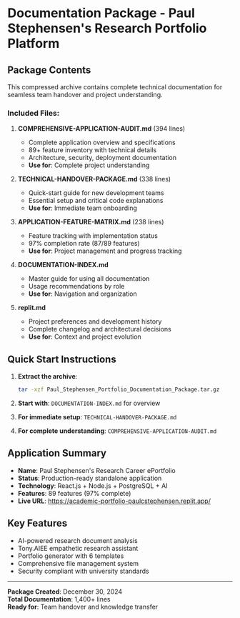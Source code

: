 # Documentation Package - Paul Stephensen's Research Portfolio Platform

## Package Contents

This compressed archive contains complete technical documentation for seamless team handover and project understanding.

### Included Files:

1. **COMPREHENSIVE-APPLICATION-AUDIT.md** (394 lines)
   - Complete application overview and specifications
   - 89+ feature inventory with technical details
   - Architecture, security, deployment documentation
   - **Use for**: Complete project understanding

2. **TECHNICAL-HANDOVER-PACKAGE.md** (338 lines)
   - Quick-start guide for new development teams
   - Essential setup and critical code explanations
   - **Use for**: Immediate team onboarding

3. **APPLICATION-FEATURE-MATRIX.md** (238 lines)
   - Feature tracking with implementation status
   - 97% completion rate (87/89 features)
   - **Use for**: Project management and progress tracking

4. **DOCUMENTATION-INDEX.md**
   - Master guide for using all documentation
   - Usage recommendations by role
   - **Use for**: Navigation and organization

5. **replit.md**
   - Project preferences and development history
   - Complete changelog and architectural decisions
   - **Use for**: Context and project evolution

## Quick Start Instructions

1. **Extract the archive**:
   ```bash
   tar -xzf Paul_Stephensen_Portfolio_Documentation_Package.tar.gz
   ```

2. **Start with**: `DOCUMENTATION-INDEX.md` for overview

3. **For immediate setup**: `TECHNICAL-HANDOVER-PACKAGE.md`

4. **For complete understanding**: `COMPREHENSIVE-APPLICATION-AUDIT.md`

## Application Summary

- **Name**: Paul Stephensen's Research Career ePortfolio
- **Status**: Production-ready standalone application
- **Technology**: React.js + Node.js + PostgreSQL + AI
- **Features**: 89 features (97% complete)
- **Live URL**: https://academic-portfolio-paulcstephensen.replit.app/

## Key Features

- AI-powered research document analysis
- Tony.AIEE empathetic research assistant
- Portfolio generator with 6 templates
- Comprehensive file management system
- Security compliant with university standards

---

**Package Created**: December 30, 2024  
**Total Documentation**: 1,400+ lines  
**Ready for**: Team handover and knowledge transfer